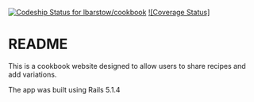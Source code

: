 [ ![Codeship Status for lbarstow/cookbook](https://app.codeship.com/projects/e1829310-ecdc-0135-d3ad-424deebc6885/status?branch=master)](https://app.codeship.com/projects/270448)
[![Coverage Status]](https://coveralls.io/github/lbarstow/cookbook?branch=master)
# README

This is a cookbook website designed to allow users to share recipes and  add variations.


The app was built using Rails 5.1.4
